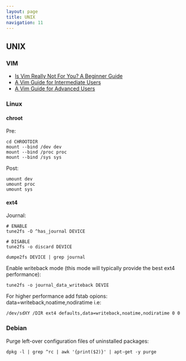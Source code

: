 ```yaml
---
layout: page
title: UNIX
navigation: 11
---
```


UNIX
----

### VIM
- [Is Vim Really Not For You? A Beginner Guide](https://thevaluable.dev/vim-beginner/)
- [A Vim Guide for Intermediate Users](https://thevaluable.dev/vim-intermediate/)
- [A Vim Guide for Advanced Users](https://thevaluable.dev/vim-advanced/)

### Linux
#### chroot
Pre:
```shell
cd CHROOTDIR
mount --bind /dev dev
mount --bind /proc proc
mount --bind /sys sys
```

Post:
```shell
umount dev
umount proc
umount sys
```

#### ext4
Journal:
```shell
# ENABLE
tune2fs -O ^has_journal DEVICE

# DISABLE
tune2fs -o discard DEVICE

dumpe2fs DEVICE | grep journal
```

Enable writeback mode (this mode will typically provide the best ext4 performance):
```shell
tune2fs -o journal_data_writeback DEVIE
```

For higher performance add fstab opions: data=writeback,noatime,nodiratime i.e:
```
/dev/sdXY /DIR ext4 defaults,data=writeback,noatime,nodiratime 0 0
```

### Debian
Purge left-over configuration files of uninstalled packages:
```shell
dpkg -l | grep ^rc | awk '{print($2)}' | apt-get -y purge
```
